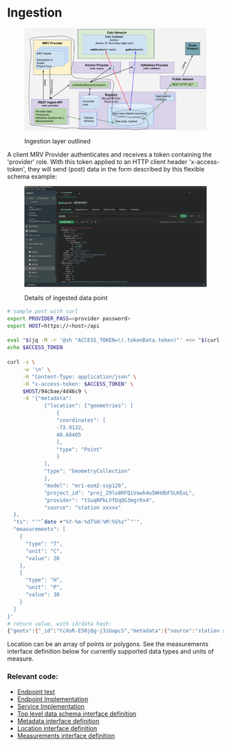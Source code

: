 # Ingestion

<figure><img src="../../.gitbook/assets/ingest.png" alt=""><figcaption><p>Ingestion layer outlined</p></figcaption></figure>



A client MRV Provider authenticates and receives a token containing the 'provider' role. With this token applied to an HTTP client header 'x-access-token', they will send (post) data in the form described by this flexible schema example:&#x20;



<figure><img src="../../.gitbook/assets/schema (1).png" alt=""><figcaption><p>Details of ingested data point</p></figcaption></figure>



```bash
# sample post with curl
export PROVIDER_PASS=<provider password>
export HOST=https://<host>/api

eval "$(jq -M -r '@sh "ACCESS_TOKEN=\(.tokenData.token)"' <<< "$(curl -H 'Content-Type: application/json' -X POST -d '{"email":"provider@iwahi.com","password":"'"$PROVIDER_PASS"'"}' $HOST/53f889/2cfae1)")"
echo $ACCESS_TOKEN

curl -s \
     -w '\n' \
     -H "Content-Type: application/json" \
     -H "x-access-token: $ACCESS_TOKEN" \
     $HOST/94cbae/4d46c9 \
     -d '{"metadata": 
            {"location": {"geometries": [
                {
                "coordinates": [
                -73.9132,
                40.68405
                ],
                "type": "Point"
                }
            ],
            "type": "GeometryCollection"
            },
            "model": "mri-esm2-ssp126",
            "project_id": "proj_29lo8RFQiVowh4u5WHdbFSLKExL",
            "provider": "tSuqRPkLVfDqQG3mgr0x4",
            "source": "station xxxxx"
  },
  "ts": "'"`date +"%Y-%m-%dT%H:%M:%S%z"`"'",
  "measurements": [
    {
      "type": "T",
      "unit": "C",
      "value": 20
    },
    {
      "type": "H",
      "unit": "P",
      "value": 30
    }
  ]
}'
# return value, with id/data hash:
{"geots":{"_id":"tcXoR-E50jQg-j3iUapcS","metadata":{"source":"station xxxxx","model":"mri-esm2-ssp126","project_id":"proj_29lo8RFQiVowh4u5WHdbFSLKExL","anchor":null,"ip":"127.0.0.1","provider":{"_id":"tSuqRPkLVfDqQG3mgr0x4","name":"Sample Provider","path":"4818b0","id":"tSuqRPkLVfDqQG3mgr0x4"},"location":{"type":"GeometryCollection","geometries":[{"type":"Point","coordinates":[-73.9132,40.68405]}]}},"ts":"2022-09-07T20:21:10.000Z","measurements":[{"type":"T","unit":"C","value":20},{"type":"H","unit":"P","value":30}],"hash":"3a968d77d2864f6c5e85d287fa8c7c9b12d04dfef5956f03b7ee4218bf8b4076","__v":0}}
```



Location can be an array of points or polygons. See the measurements interface definition below for currently supported data types and units of measure.

### Relevant code:

* [Endpoint test](https://github.com/MRV-Studio/openmrv-server/blob/main/src/test/provider.controller.spec.ts)
* [Endpoint Implementation](https://github.com/MRV-Studio/openmrv-server/blob/main/src/controller/provider.controller.ts)
* [Service Implementation](https://github.com/MRV-Studio/openmrv-server/blob/main/src/service/ingest.service.ts)
* [Top level data schema interface definition](https://github.com/MRV-Studio/openmrv-server/blob/main/src/interface/geots.interface.ts)
* [Metadata interface definition](https://github.com/MRV-Studio/openmrv-server/blob/main/src/interface/metadata.interface.ts)
* [Location interface definition](https://github.com/MRV-Studio/openmrv-server/blob/main/src/interface/location.interface.ts)
* [Measurements interface definition](https://github.com/MRV-Studio/openmrv-server/blob/main/src/interface/measurement.interface.ts)
